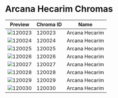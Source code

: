 # Arcana Hecarim Chromas

| Preview | Chroma ID | Name |
|---------|-----------|------|
| ![120023](https://raw.communitydragon.org/latest/plugins/rcp-be-lol-game-data/global/default/v1/champion-chroma-images/120/120023.png) | 120023 | Arcana Hecarim |
| ![120024](https://raw.communitydragon.org/latest/plugins/rcp-be-lol-game-data/global/default/v1/champion-chroma-images/120/120024.png) | 120024 | Arcana Hecarim |
| ![120025](https://raw.communitydragon.org/latest/plugins/rcp-be-lol-game-data/global/default/v1/champion-chroma-images/120/120025.png) | 120025 | Arcana Hecarim |
| ![120026](https://raw.communitydragon.org/latest/plugins/rcp-be-lol-game-data/global/default/v1/champion-chroma-images/120/120026.png) | 120026 | Arcana Hecarim |
| ![120027](https://raw.communitydragon.org/latest/plugins/rcp-be-lol-game-data/global/default/v1/champion-chroma-images/120/120027.png) | 120027 | Arcana Hecarim |
| ![120028](https://raw.communitydragon.org/latest/plugins/rcp-be-lol-game-data/global/default/v1/champion-chroma-images/120/120028.png) | 120028 | Arcana Hecarim |
| ![120029](https://raw.communitydragon.org/latest/plugins/rcp-be-lol-game-data/global/default/v1/champion-chroma-images/120/120029.png) | 120029 | Arcana Hecarim |
| ![120030](https://raw.communitydragon.org/latest/plugins/rcp-be-lol-game-data/global/default/v1/champion-chroma-images/120/120030.png) | 120030 | Arcana Hecarim |